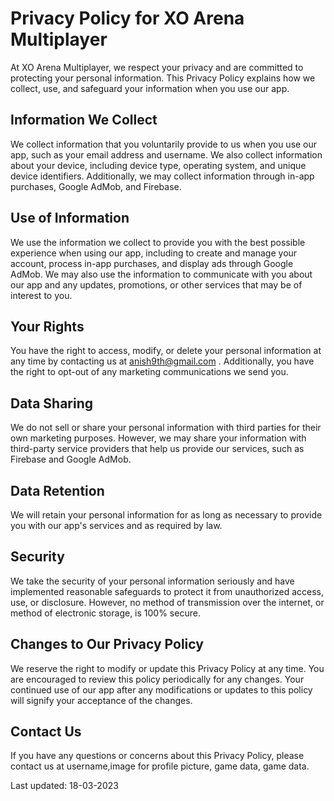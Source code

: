 # Privacy Policy for XO Arena Multiplayer

At XO Arena Multiplayer, we respect your privacy and are committed to protecting your personal information. This Privacy Policy explains how we collect, use, and safeguard your information when you use our app.

## Information We Collect

We collect information that you voluntarily provide to us when you use our app, such as your email address and username. We also collect information about your device, including device type, operating system, and unique device identifiers. Additionally, we may collect information through in-app purchases, Google AdMob, and Firebase.

## Use of Information

We use the information we collect to provide you with the best possible experience when using our app, including to create and manage your account, process in-app purchases, and display ads through Google AdMob. We may also use the information to communicate with you about our app and any updates, promotions, or other services that may be of interest to you.

## Your Rights

You have the right to access, modify, or delete your personal information at any time by contacting us at anish9th@gmail.com  . Additionally, you have the right to opt-out of any marketing communications we send you.

## Data Sharing

We do not sell or share your personal information with third parties for their own marketing purposes. However, we may share your information with third-party service providers that help us provide our services, such as Firebase and Google AdMob.

## Data Retention

We will retain your personal information for as long as necessary to provide you with our app's services and as required by law.

## Security

We take the security of your personal information seriously and have implemented reasonable safeguards to protect it from unauthorized access, use, or disclosure. However, no method of transmission over the internet, or method of electronic storage, is 100% secure.

## Changes to Our Privacy Policy

We reserve the right to modify or update this Privacy Policy at any time. You are encouraged to review this policy periodically for any changes. Your continued use of our app after any modifications or updates to this policy will signify your acceptance of the changes.

## Contact Us

If you have any questions or concerns about this Privacy Policy, please contact us at username,image for profile picture, game data, game data.

Last updated: 18-03-2023
